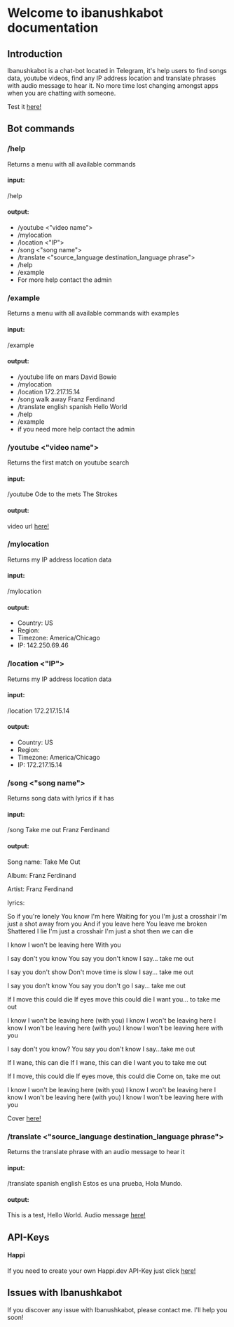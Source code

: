 # Welcome to ibanushkabot documentation

## Introduction

Ibanushkabot is a chat-bot located in Telegram, it's help users to find songs data, youtube videos, find any IP address location and translate phrases with audio message to hear it. No more time lost changing amongst apps when you are chatting with someone.

Test it [here!][1]

## Bot commands

### /help
Returns a menu with all available commands
#### input: 
/help
#### output:
* /youtube <"video name">
* /mylocation
* /location <"IP">
* /song <"song name">
* /translate <"source_language destination_language phrase">
* /help
* /example
* For more help contact the admin

### /example
Returns a menu with all available commands with examples
#### input: 
/example
#### output:
* /youtube life on mars David Bowie
* /mylocation
* /location 172.217.15.14
* /song walk away Franz Ferdinand
* /translate english spanish Hello World
* /help
* /example
* if you need more help contact the admin

### /youtube <"video name">
Returns the first match on youtube search
#### input: 
/youtube Ode to the mets The Strokes
#### output:
video url [here!][3]

### /mylocation
Returns my IP address location data
#### input:
/mylocation
#### output:
* Country: US
* Region: 
* Timezone: America/Chicago
* IP: 142.250.69.46

### /location <"IP">
Returns my IP address location data
#### input:
/location 172.217.15.14
#### output:
* Country: US
* Region: 
* Timezone: America/Chicago
* IP: 172.217.15.14

### /song <"song name">
Returns song data with lyrics if it has
#### input:
/song Take me out Franz Ferdinand
#### output:
Song name: Take Me Out

Album: Franz Ferdinand

Artist: Franz Ferdinand

lyrics:

So if you're lonely
You know I'm here
Waiting for you
I'm just a crosshair
I'm just a shot away from you
And if you leave here
You leave me broken
Shattered I lie
I'm just a crosshair
I'm just a shot then we can die

I know I won't be leaving here
With you

I say don't you know
You say you don't know
I say... take me out

I say you don't show
Don't move time is slow
I say... take me out

I say you don't know
You say you don't go
I say... take me out

If I move this could die
If eyes move this could die
I want you... to take me out

I know I won't be leaving here (with you)
I know I won't be leaving here
I know I won't be leaving here (with you)
I know I won't be leaving here with you

I say don't you know?
You say you don't know
I say...take me out

If I wane, this can die
If I wane, this can die
I want you to take me out

If I move, this could die
If eyes move, this could die
Come on, take me out

I know I won't be leaving here (with you)
I know I won't be leaving here
I know I won't be leaving here (with you)
I know I won't be leaving here with you

Cover [here!][4]

### /translate <"source_language destination_language phrase">
Returns the translate phrase with an audio message to hear it
#### input:
/translate spanish english Estos es una prueba, Hola Mundo.
#### output:
This is a test, Hello World.
Audio message [here!][5]

## API-Keys

#### Happi
If you need to create your own Happi.dev API-Key just click [here!][2]

## Issues with Ibanushkabot

If you discover any issue with Ibanushkabot, please contact me. I'll help you soon!

[1]: https://t.me/Ibanushkabot
[2]: https://happi.dev
[3]: https://www.youtube.com/watch?v=BjC0KUxiMhc
[4]: https://ia800706.us.archive.org/29/items/mbid-462210cb-c90c-38f9-8fcf-1a04d7c86729/mbid-462210cb-c90c-38f9-8fcf-1a04d7c86729-4776442757_thumb500.jpg
[5]: https://translate.google.com/translate_tts?ie=UTF-8&q=This%20is%20a%20test%2C%20Hello%20World.%20&tl=en-us&client=tw-ob&idx=0